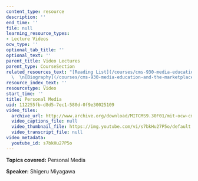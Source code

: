 ```yaml
---
content_type: resource
description: ''
end_time: ''
file: null
learning_resource_types:
- Lecture Videos
ocw_type: ''
optional_tab_title: ''
optional_text: ''
parent_title: Video Lectures
parent_type: CourseSection
related_resources_text: "[Reading List](/courses/cms-930-media-education-and-the-marketplace-fall-2001/pages/readings)\
  \  \n[Biography](/courses/cms-930-media-education-and-the-marketplace-fall-2001/video_galleries/video-lectures/biography#sm)"
resource_index_text: ''
resourcetype: Video
start_time: ''
title: Personal Media
uid: 112255fb-d8d5-7ec1-580d-0f9e30025109
video_files:
  archive_url: http://www.archive.org/download/MITCMS9.30F01/mit-ocw-cms930-miyagawa-03jul2003-220k.mp4
  video_captions_file: null
  video_thumbnail_file: https://img.youtube.com/vi/s7bkHu27P5o/default.jpg
  video_transcript_file: null
video_metadata:
  youtube_id: s7bkHu27P5o
---
```


**Topics covered:** Personal Media

**Speaker:** Shigeru Miyagawa




